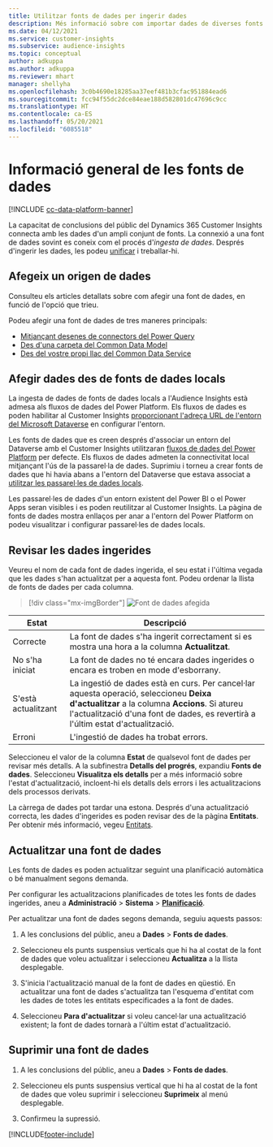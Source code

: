 ```yaml
---
title: Utilitzar fonts de dades per ingerir dades
description: Més informació sobre com importar dades de diverses fonts.
ms.date: 04/12/2021
ms.service: customer-insights
ms.subservice: audience-insights
ms.topic: conceptual
author: adkuppa
ms.author: adkuppa
ms.reviewer: mhart
manager: shellyha
ms.openlocfilehash: 3c0b4690e18285aa37eef481b3cfac951884ead6
ms.sourcegitcommit: fcc94f55dc2dce84eae188d582801dc47696c9cc
ms.translationtype: HT
ms.contentlocale: ca-ES
ms.lasthandoff: 05/20/2021
ms.locfileid: "6085518"
---
```

# <a name="data-sources-overview"></a>Informació general de les fonts de dades

[!INCLUDE [cc-data-platform-banner](../includes/cc-data-platform-banner.md)]

La capacitat de conclusions del públic del Dynamics 365 Customer Insights connecta amb les dades d'un ampli conjunt de fonts. La connexió a una font de dades sovint es coneix com el procés d'*ingesta de dades*. Després d'ingerir les dades, les podeu [unificar](data-unification.md) i treballar-hi.

## <a name="add-a-data-source"></a>Afegeix un origen de dades

Consulteu els articles detallats sobre com afegir una font de dades, en funció de l'opció que trieu.

Podeu afegir una font de dades de tres maneres principals:

- [Mitjançant desenes de connectors del Power Query](connect-power-query.md)
- [Des d'una carpeta del Common Data Model](connect-common-data-model.md)
- [Des del vostre propi llac del Common Data Service](connect-common-data-service-lake.md)

## <a name="add-data-from-on-premises-data-sources"></a>Afegir dades des de fonts de dades locals

La ingesta de dades de fonts de dades locals a l'Audience Insights està admesa als fluxos de dades del Power Platform. Els fluxos de dades es poden habilitar al Customer Insights [proporcionant l'adreça URL de l'entorn del Microsoft Dataverse](manage-environments.md#create-an-environment-in-an-existing-organization) en configurar l'entorn.

Les fonts de dades que es creen després d'associar un entorn del Dataverse amb el Customer Insights utilitzaran [fluxos de dades del Power Platform](/power-query/dataflows/overview-dataflows-across-power-platform-dynamics-365) per defecte. Els fluxos de dades admeten la connectivitat local mitjançant l'ús de la passarel·la de dades. Suprimiu i torneu a crear fonts de dades que hi havia abans a l'entorn del Dataverse que estava associat a [utilitzar les passarel·les de dades locals](/powerapps/maker/data-platform/using-dataflows-with-on-premises-data.md).

Les passarel·les de dades d'un entorn existent del Power BI o el Power Apps seran visibles i es poden reutilitzar al Customer Insights. La pàgina de fonts de dades mostra enllaços per anar a l'entorn del Power Platform on podeu visualitzar i configurar passarel·les de dades locals.

## <a name="review-ingested-data"></a>Revisar les dades ingerides

Veureu el nom de cada font de dades ingerida, el seu estat i l'última vegada que les dades s'han actualitzat per a aquesta font. Podeu ordenar la llista de fonts de dades per cada columna.

> [!div class="mx-imgBorder"]
> ![Font de dades afegida](media/configure-data-datasource-added.png "Font de dades afegida")

|Estat  |Descripció  |
|---------|---------|
|Correcte   |La font de dades s'ha ingerit correctament si es mostra una hora a la columna **Actualitzat**.
|No s'ha iniciat   |La font de dades no té encara dades ingerides o encara es troben en mode d'esborrany.         |
|S'està actualitzant    |La ingestió de dades està en curs. Per cancel·lar aquesta operació, seleccioneu **Deixa d'actualitzar** a la columna **Accions**. Si atureu l'actualització d'una font de dades, es revertirà a l'últim estat d'actualització.       |
|Erroni     |L'ingestió de dades ha trobat errors.         |

Seleccioneu el valor de la columna **Estat** de qualsevol font de dades per revisar més detalls. A la subfinestra **Detalls del progrés**, expandiu **Fonts de dades**. Seleccioneu **Visualitza els detalls** per a més informació sobre l'estat d'actualització, incloent-hi els detalls dels errors i les actualitzacions dels processos derivats.

La càrrega de dades pot tardar una estona. Després d'una actualització correcta, les dades d'ingerides es poden revisar des de la pàgina **Entitats**. Per obtenir més informació, vegeu [Entitats](entities.md).

## <a name="refresh-a-data-source"></a>Actualitzar una font de dades

Les fonts de dades es poden actualitzar seguint una planificació automàtica o bé manualment segons demanda. 

Per configurar les actualitzacions planificades de totes les fonts de dades ingerides, aneu a **Administració** > **Sistema** > [**Planificació**](system.md#schedule-tab).

Per actualitzar una font de dades segons demanda, seguiu aquests passos:

1. A les conclusions del públic, aneu a **Dades** > **Fonts de dades**.

2. Seleccioneu els punts suspensius verticals que hi ha al costat de la font de dades que voleu actualitzar i seleccioneu **Actualitza** a la llista desplegable.

3. S'inicia l'actualització manual de la font de dades en qüestió. En actualitzar una font de dades s'actualitza tan l'esquema d'entitat com les dades de totes les entitats especificades a la font de dades.

4. Seleccioneu **Para d'actualitzar** si voleu cancel·lar una actualització existent; la font de dades tornarà a l'últim estat d'actualització.

## <a name="delete-a-data-source"></a>Suprimir una font de dades

1. A les conclusions del públic, aneu a **Dades** > **Fonts de dades**.

2. Seleccioneu els punts suspensius vertical que hi ha al costat de la font de dades que voleu suprimir i seleccioneu **Suprimeix** al menú desplegable.

3. Confirmeu la supressió.


[!INCLUDE[footer-include](../includes/footer-banner.md)]

